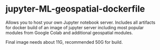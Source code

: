 # jupyter-ML-geospatial-dockerfile
Allows you to host your own Jupyter notebook server. Includes all artifacts for docker build of an image of jupyter server including most popular modules from Google Colab and additional geospatial modules.

Final image needs about 11G, recommended 50G for build.
